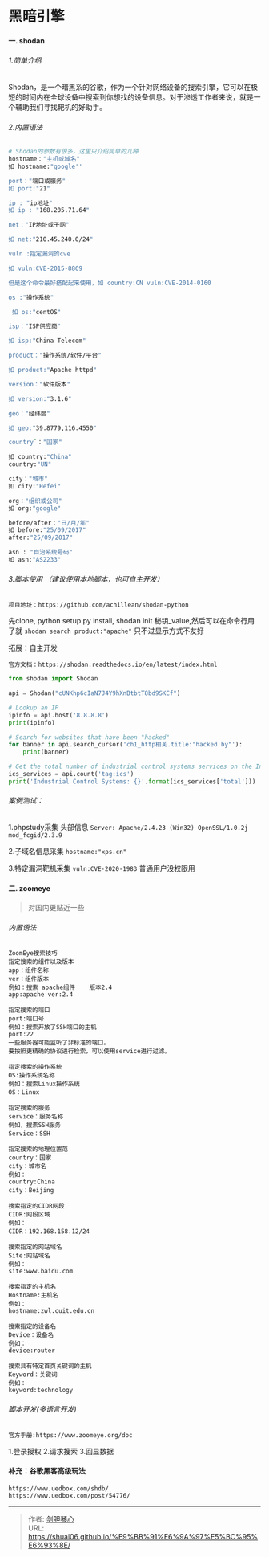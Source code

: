 # 黑暗引擎



 
#### 一. shodan

###### 1.简单介绍

Shodan，是一个暗黑系的谷歌，作为一个针对网络设备的搜索引擎，它可以在极短的时间内在全球设备中搜索到你想找的设备信息。对于渗透工作者来说，就是一个辅助我们寻找靶机的好助手。

###### 2.内置语法 

```bash
# Shodan的参数有很多，这里只介绍简单的几种
hostname："主机或域名"
如 hostname:"google''

port："端口或服务"
如 port:"21"

ip : "ip地址"
如 ip : "168.205.71.64"

net："IP地址或子网"

如 net:"210.45.240.0/24"

vuln :指定漏洞的cve

如 vuln:CVE-2015-8869

但是这个命令最好搭配起来使用，如 country:CN vuln:CVE-2014-0160

os :"操作系统"

​ 如 os:"centOS"

isp："ISP供应商"

如 isp:"China Telecom"

product："操作系统/软件/平台"

如 product:"Apache httpd"

version："软件版本"

如 version:"3.1.6"

geo："经纬度"

如 geo:"39.8779,116.4550"

country`："国家"

如 country:"China"
country:"UN"

city："城市"
如 city:"Hefei"

org："组织或公司"
如 org:"google"

before/after："日/月/年"
如 before:"25/09/2017"
after:"25/09/2017"

asn : "自治系统号码"
如 asn:"AS2233"
```

###### 3.脚本使用  （建议使用本地脚本，也可自主开发）

	项目地址：https://github.com/achillean/shodan-python

先clone, python setup.py install, shodan init 秘钥_value,然后可以在命令行用了就
`shodan search product:"apache"`  只不过显示方式不友好


拓展：自主开发

	官方文档：https://shodan.readthedocs.io/en/latest/index.html

```python
from shodan import Shodan

api = Shodan("cUNKhp6cIaN7J4Y9hXnBtbtT8bd9SKCf")

# Lookup an IP
ipinfo = api.host('8.8.8.8')
print(ipinfo)

# Search for websites that have been "hacked"
for banner in api.search_cursor('ch1_http相关.title:"hacked by"'):
    print(banner)

# Get the total number of industrial control systems services on the Internet
ics_services = api.count('tag:ics')
print('Industrial Control Systems: {}'.format(ics_services['total']))
```



###### 案例测试：

1.phpstudy采集
头部信息 `Server: Apache/2.4.23 (Win32) OpenSSL/1.0.2j mod_fcgid/2.3.9`

2.子域名信息采集
`hostname:"xps.cn"`

3.特定漏洞靶机采集
`vuln:CVE-2020-1983` 普通用户没权限用





#### 二. zoomeye

>对国内更贴近一些

###### 内置语法

	ZoomEye搜索技巧
	指定搜索的组件以及版本
	app：组件名称
	ver：组件版本
	例如：搜索 apache组件    版本2.4
	app:apache ver:2.4
	
	指定搜索的端口
	port:端口号
	例如：搜索开放了SSH端口的主机
	port:22
	一些服务器可能监听了非标准的端口。
	要按照更精确的协议进行检索，可以使用service进行过滤。
	
	指定搜索的操作系统
	OS:操作系统名称
	例如：搜索Linux操作系统
	OS：Linux
	
	指定搜索的服务
	service：服务名称
	例如，搜素SSH服务
	Service：SSH
	
	指定搜索的地理位置范
	country：国家
	city：城市名
	例如：
	country:China
	city：Beijing
	
	搜索指定的CIDR网段
	CIDR:网段区域
	例如：
	CIDR：192.168.158.12/24
	
	搜索指定的网站域名
	Site:网站域名
	例如：
	site:www.baidu.com
	
	搜索指定的主机名
	Hostname:主机名
	例如：
	hostname:zwl.cuit.edu.cn
	
	搜索指定的设备名
	Device：设备名
	例如：
	device:router
	
	搜索具有特定首页关键词的主机
	Keyword：关键词
	例如：
	keyword:technology


###### 脚本开发(多语言开发)

	官方手册:https://www.zoomeye.org/doc

1.登录授权
2.请求搜索
3.回显数据




#### 补充：谷歌黑客高级玩法

	https://www.uedbox.com/shdb/
	https://www.uedbox.com/post/54776/





---

> 作者: [剑胆琴心](http://geoer.cn)  
> URL: https://shuai06.github.io/%E9%BB%91%E6%9A%97%E5%BC%95%E6%93%8E/  

